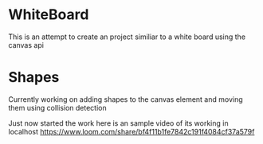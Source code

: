 # WhiteBoard

This is an attempt to create an project similiar to a white board using the canvas api

# Shapes

Currently working on adding shapes to the canvas element and moving them using collision detection

Just now started the work here is an sample video of its working in localhost
https://www.loom.com/share/bf4f11b1fe7842c191f4084cf37a579f
